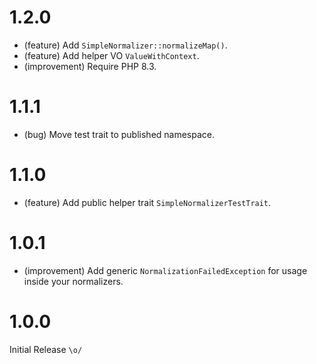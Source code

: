 1.2.0
=====

* (feature) Add `SimpleNormalizer::normalizeMap()`.
* (feature) Add helper VO `ValueWithContext`.
* (improvement) Require PHP 8.3.


1.1.1
=====

* (bug) Move test trait to published namespace.


1.1.0
=====

* (feature) Add public helper trait `SimpleNormalizerTestTrait`.


1.0.1
=====

* (improvement) Add generic `NormalizationFailedException` for usage inside your normalizers.


1.0.0
=====

Initial Release `\o/`
